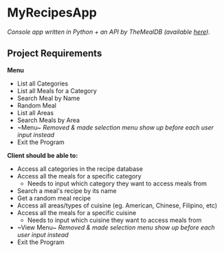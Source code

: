 # MyRecipesApp
_Console app written in Python + an API by TheMealDB (available [here](https://www.themealdb.com/api.php))._
## Project Requirements
**Menu**
 - List all Categories
 - List all Meals for a Category
 - Search Meal by Name
 - Random Meal
 - List all Areas
 - Search Meals by Area
 - ~Menu~ _Removed & made selection menu show up before each user input instead_
 - Exit the Program

**Client should be able to:**
- Access all categories in the recipe database
- Access all the meals for a specific category
  - Needs to input which category they want to access meals from
- Search a meal's recipe by its name
- Get a random meal recipe
- Access all areas/types of cuisine (eg. American, Chinese, Filipino, etc)
- Access all the meals for a specific cuisine
  - Needs to input which cuisine they want to access meals from
- ~View Menu~ _Removed & made selection menu show up before each user input instead_
- Exit the Program
